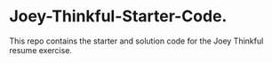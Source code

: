 # Joey-Thinkful-Starter-Code.
This repo contains the starter and solution code for the Joey Thinkful resume exercise.
